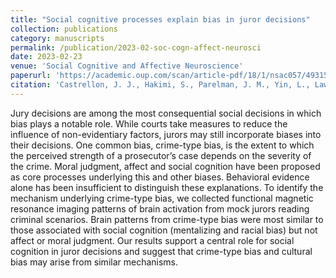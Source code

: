 ```yaml
---
title: "Social cognitive processes explain bias in juror decisions"
collection: publications
category: manuscripts
permalink: /publication/2023-02-soc-cogn-affect-neurosci
date: 2023-02-23
venue: 'Social Cognitive and Affective Neuroscience'
paperurl: 'https://academic.oup.com/scan/article-pdf/18/1/nsac057/49315526/nsac057.pdf'
citation: 'Castrellon, J. J., Hakimi, S., Parelman, J. M., Yin, L., Law, J. R., Skene, J. A. G., Ball, D. A., Malekpour, A., Beskind, D. H., Vidmar, N., Pearson, J. M., Skene, J. H. P., & Carter, R. M. (2023). Social cognitive processes explain bias in juror decisions. Social cognitive and affective neuroscience, 18(1), nsac057.'
---
```


Jury decisions are among the most consequential social decisions in which bias plays a notable role. While courts take measures to reduce the influence of non-evidentiary factors, jurors may still incorporate biases into their decisions. One common bias, crime-type bias, is the extent to which the perceived strength of a prosecutor’s case depends on the severity of the crime. Moral judgment, affect and social cognition have been proposed as core processes underlying this and other biases. Behavioral evidence alone has been insufficient to distinguish these explanations. To identify the mechanism underlying crime-type bias, we collected functional magnetic resonance imaging patterns of brain activation from mock jurors reading criminal scenarios. Brain patterns from crime-type bias were most similar to those associated with social cognition (mentalizing and racial bias) but not affect or moral judgment. Our results support a central role for social cognition in juror decisions and suggest that crime-type bias and cultural bias may arise from similar mechanisms.